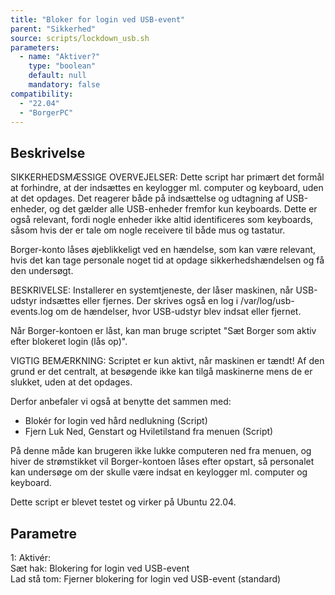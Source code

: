 ```yaml
---
title: "Bloker for login ved USB-event"
parent: "Sikkerhed"
source: scripts/lockdown_usb.sh
parameters:
  - name: "Aktiver?"
    type: "boolean"
    default: null
    mandatory: false
compatibility:  
  - "22.04"
  - "BorgerPC"
---
```


## Beskrivelse
SIKKERHEDSMÆSSIGE OVERVEJELSER:
Dette script har primært det formål at forhindre, at der indsættes en keylogger ml. computer og keyboard, uden at det opdages.
Det reagerer både på indsættelse og udtagning af USB-enheder, og det gælder alle USB-enheder fremfor kun keyboards. Dette er også relevant, fordi nogle enheder ikke altid identificeres som keyboards, såsom hvis der er tale om nogle receivere til både mus og tastatur.

Borger-konto låses øjeblikkeligt ved en hændelse, som kan være relevant, hvis det kan tage personale noget tid at opdage sikkerhedshændelsen og få den undersøgt.

BESKRIVELSE:
Installerer en systemtjeneste, der låser maskinen, når USB-udstyr indsættes eller fjernes. Der skrives også en log i /var/log/usb-events.log om de hændelser, hvor USB-udstyr blev indsat eller fjernet.

Når Borger-kontoen er låst, kan man bruge scriptet "Sæt Borger som aktiv efter blokeret login (lås op)".

VIGTIG BEMÆRKNING: 
Scriptet er kun aktivt, når maskinen er tændt!
Af den grund er det centralt, at besøgende ikke kan tilgå maskinerne mens de er slukket, uden at det opdages.

Derfor anbefaler vi også at benytte det sammen med:
- Blokér for login ved hård nedlukning (Script)
- Fjern Luk Ned, Genstart og Hviletilstand fra menuen (Script)

På denne måde kan brugeren ikke lukke computeren ned fra menuen, og hiver de strømstikket vil Borger-kontoen låses efter opstart, så personalet kan undersøge om der skulle være indsat en keylogger ml. computer og keyboard.

Dette script er blevet testet og virker på Ubuntu 22.04.

## Parametre
1: Aktivér:\
Sæt hak: Blokering for login ved USB-event\
Lad stå tom: Fjerner blokering for login ved USB-event (standard)

